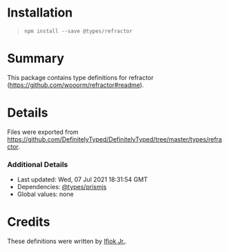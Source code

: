 # Installation
> `npm install --save @types/refractor`

# Summary
This package contains type definitions for refractor (https://github.com/wooorm/refractor#readme).

# Details
Files were exported from https://github.com/DefinitelyTyped/DefinitelyTyped/tree/master/types/refractor.

### Additional Details
 * Last updated: Wed, 07 Jul 2021 18:31:54 GMT
 * Dependencies: [@types/prismjs](https://npmjs.com/package/@types/prismjs)
 * Global values: none

# Credits
These definitions were written by [Ifiok Jr.](https://github.com/ifiokjr).
